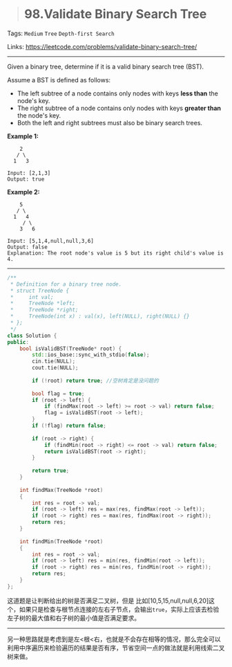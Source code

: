 > # 98.Validate Binary Search Tree

Tags: `Medium` `Tree` `Depth-first Search`

Links: <https://leetcode.com/problems/validate-binary-search-tree/>

----

Given a binary tree, determine if it is a valid binary search tree (BST).

Assume a BST is defined as follows:

- The left subtree of a node contains only nodes with keys **less than** the node's key.
- The right subtree of a node contains only nodes with keys **greater than** the node's key.
- Both the left and right subtrees must also be binary search trees.

 

**Example 1:**

```
    2
   / \
  1   3

Input: [2,1,3]
Output: true
```

**Example 2:**

```
    5
   / \
  1   4
     / \
    3   6

Input: [5,1,4,null,null,3,6]
Output: false
Explanation: The root node's value is 5 but its right child's value is 4.
```

-----

```c++
/**
 * Definition for a binary tree node.
 * struct TreeNode {
 *     int val;
 *     TreeNode *left;
 *     TreeNode *right;
 *     TreeNode(int x) : val(x), left(NULL), right(NULL) {}
 * };
 */
class Solution {
public:
    bool isValidBST(TreeNode* root) {
        std::ios_base::sync_with_stdio(false);
		cin.tie(NULL);
		cout.tie(NULL);
        
        if (!root) return true; //空树肯定是没问题的
        
        bool flag = true;
        if (root -> left) {
            if (findMax(root -> left) >= root -> val) return false;
            flag = isValidBST(root -> left);
        }
        if (!flag) return false;
        
        if (root -> right) {
            if (findMin(root -> right) <= root -> val) return false;
            return isValidBST(root -> right);
        }
        
        return true;
    }
    
    int findMax(TreeNode *root)
    {
        int res = root -> val;
        if (root -> left) res = max(res, findMax(root -> left));
        if (root -> right) res = max(res, findMax(root -> right));
        return res;
    }
    
    int findMin(TreeNode *root)
    {
        int res = root -> val;
        if (root -> left) res = min(res, findMin(root -> left));
        if (root -> right) res = min(res, findMin(root -> right));
        return res;
    }
};
```

这道题是让判断给出的树是否满足二叉树，但是 比如[10,5,15,null,null,6,20]这个，如果只是检查与根节点连接的左右子节点，会输出`true`，实际上应该去检验左子树的最大值和右子树的最小值是否满足要求。

-----

另一种思路就是考虑到是左<根<右，也就是不会存在相等的情况，那么完全可以利用中序遍历来检验遍历的结果是否有序，节省空间一点的做法就是利用线索二叉树来做。